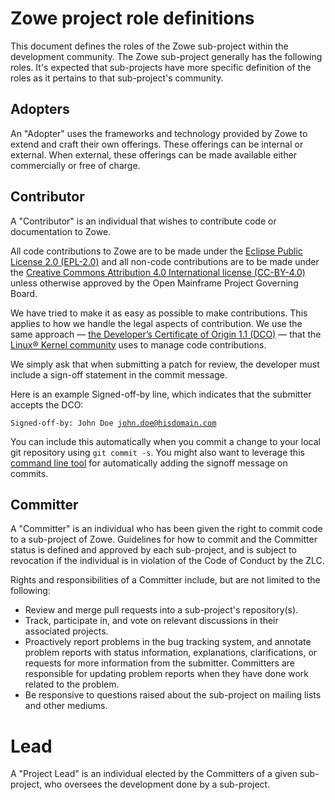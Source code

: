 # Zowe project role definitions

This document defines the roles of the Zowe sub-project within the development community. The Zowe sub-project generally has the following roles. It's expected that sub-projects have more specific definition of the roles as it pertains to that sub-project's community.

## Adopters

An "Adopter" uses the frameworks and technology provided by Zowe to extend and craft their own offerings. These offerings can be internal or external. When external, these offerings can be made available either commercially or free of charge.

## Contributor

A "Contributor" is an individual that wishes to contribute code or documentation to Zowe.

All code contributions to Zowe are to be made under the [Eclipse Public License 2.0 (EPL-2.0)](https://spdx.org/licenses/EPL-2.0.html) and all non-code contributions are to be made under the [Creative Commons Attribution 4.0 International license (CC-BY-4.0)](https://spdx.org/licenses/CC-BY-4.0.html) unless otherwise approved by the Open Mainframe Project Governing Board.

We have tried to make it as easy as possible to make contributions. This applies to how we handle the legal aspects of contribution. We use the same approach — [the Developer’s Certificate of Origin 1.1 (DCO)](https://github.com/hyperledger/fabric/blob/master/docs/source/DCO1.1.txt) — that the [Linux® Kernel community](http://elinux.org/Developer_Certificate_Of_Origin) uses to manage code contributions.

We simply ask that when submitting a patch for review, the developer must include a sign-off statement in the commit message.

Here is an example Signed-off-by line, which indicates that the submitter accepts the DCO:

<code>Signed-off-by: John Doe <john.doe@hisdomain.com></code>

You can include this automatically when you commit a change to your local git repository using <code>git commit -s</code>. You might also want to leverage this [command line tool](https://github.com/coderanger/dco) for automatically adding the signoff message on commits.

## Committer

A "Committer" is an individual who has been given the right to commit code to a sub-project of Zowe. Guidelines for how to commit and the Committer status is defined and approved by each sub-project, and is subject to revocation if the individual is in violation of the Code of Conduct by the ZLC.

Rights and responsibilities of a Committer include, but are not limited to the following:

* Review and merge pull requests into a sub-project's repository(s).
* Track, participate in, and vote on relevant discussions in their associated projects.
* Proactively report problems in the bug tracking system, and annotate problem reports with status information, explanations, clarifications, or requests for more information from the submitter. Committers are responsible for updating problem reports when they have done work related to the problem.
* Be responsive to questions raised about the sub-project on mailing lists and other mediums.

# Lead

A "Project Lead" is an individual elected by the Committers of a given sub-project, who oversees the development done by a sub-project.
